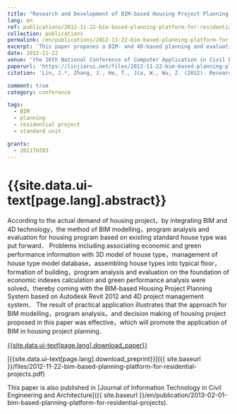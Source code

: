 ```yaml
---
title: "Research and Development of BIM-based Housing Project Planning System"
lang: en
ref: publications/2012-11-22-bim-based-planning-platform-for-residential-projects
collection: publications
permalink: /en/publications/2012-11-22-bim-based-planning-platform-for-residential-projects
excerpt: 'This paper proposes a BIM- and 4D-based planning and evaluation method and prototype system for planning of residential projects'
date: 2012-11-22
venue: 'the 16th National Conference of Computer Application in Civil Engineering'
paperurl: 'https://linjiarui.net/files/2012-11-22-bim-based-planning-platform-for-residential-projects.pdf'
citation: 'Lin, J.*, Zhang, J., He, T., Jia, W., Wu, Z. (2012). Research and Development of BIM-based Housing Project Planning System. <i>Proceedings of the 16th National Conference of Computer Application in Civil Engineering</i>, 355-362. China Civil Engineering Society. Guangzhou, China. (in Chinese)'

comment: true
category: conference

tags: 
  - BIM
  - planning
  - residential project
  - standard unit

grants:
  - 2011THZ03
---
```



{{site.data.ui-text[page.lang].abstract}}
====

According to the actual demand of housing project，by integrating BIM and 4D technology，the method of BIM modelling，program analysis and evaluation for housing program based on existing standard house type was put forward． Problems including associating economic and green performance information with 3D model of house type，management of house type model database，assembling house types into typical floor，formation of building，program analysis and evaluation on the foundation of economic indexes calculation and green performance analysis were solved，thereby coming with the BIM-based Housing Project Planning System based on Autodesk Revit 2012 and 4D project management system． The result of practical application illustrates that the approach for BIM modelling，program analysis，and decision making of housing project proposed in this paper was effective，which will promote the application of BIM in housing project planning．

[{{site.data.ui-text[page.lang].download_paper}}](http://kns.cnki.net/KCMS/detail/detail.aspx?dbcode=CPFD&dbname=CPFD0914&filename=OGTY201211004054&v=MTU3MDNLdWhkaG5qOThUbmpxcXhkRWVNT1VLcmlmWnU5dkh5bmxVNzNOSWxzV0tpcmZkN0c0SDlQTnJvOUZZT3NLQ0JO)

[{{site.data.ui-text[page.lang].download_preprint}}]({{ site.baseurl }}/files/2012-11-22-bim-based-planning-platform-for-residential-projects.pdf)

This paper is also published in [Journal of Information Technology in Civil Engineering and Architecture]({{ site.baseurl }}/en/publication/2013-02-01-bim-based-planning-platform-for-residential-projects).
